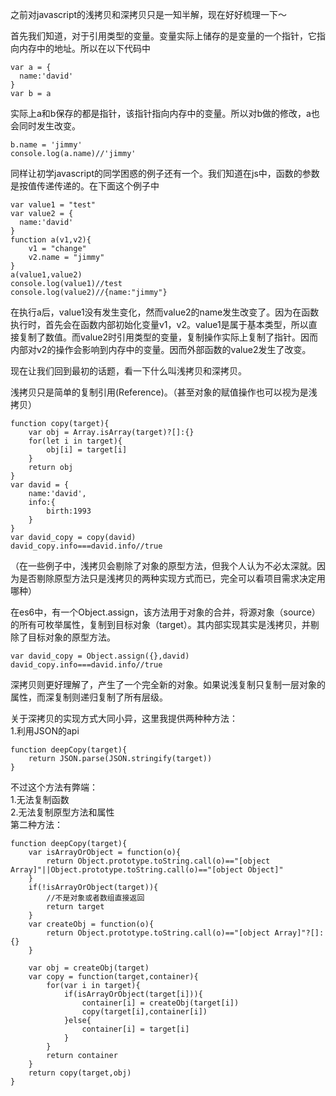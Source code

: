 之前对javascript的浅拷贝和深拷贝只是一知半解，现在好好梳理一下～

首先我们知道，对于引用类型的变量。变量实际上储存的是变量的一个指针，它指向内存中的地址。所以在以下代码中

    var a = {
      name:'david'
    }
    var b = a

实际上a和b保存的都是指针，该指针指向内存中的变量。所以对b做的修改，a也会同时发生改变。

    b.name = 'jimmy'
    console.log(a.name)//'jimmy'

同样让初学javascript的同学困惑的例子还有一个。我们知道在js中，函数的参数是按值传递传递的。在下面这个例子中

    var value1 = "test"
    var value2 = {
      name:'david'
    }
    function a(v1,v2){
        v1 = "change"
        v2.name = "jimmy"
    }
    a(value1,value2)
    console.log(value1)//test
    console.log(value2)//{name:"jimmy"}

在执行a后，value1没有发生变化，然而value2的name发生改变了。因为在函数执行时，首先会在函数内部初始化变量v1，v2。value1是属于基本类型，所以直接复制了数值。而value2时引用类型的变量，复制操作实际上复制了指针。因而内部对v2的操作会影响到内存中的变量。因而外部函数的value2发生了改变。

现在让我们回到最初的话题，看一下什么叫浅拷贝和深拷贝。

浅拷贝只是简单的复制引用(Reference)。（甚至对象的赋值操作也可以视为是浅拷贝）

    function copy(target){
        var obj = Array.isArray(target)?[]:{}
        for(let i in target){
            obj[i] = target[i]
        }
        return obj
    }
    var david = {
        name:'david',
        info:{
            birth:1993
        }
    }
    var david_copy = copy(david)
    david_copy.info===david.info//true

（在一些例子中，浅拷贝会剔除了对象的原型方法，但我个人认为不必太深就。因为是否剔除原型方法只是浅拷贝的两种实现方式而已，完全可以看项目需求决定用哪种）

在es6中，有一个Object.assign，该方法用于对象的合并，将源对象（source）的所有可枚举属性，复制到目标对象（target）。其内部实现其实是浅拷贝，并剔除了目标对象的原型方法。

    var david_copy = Object.assign({},david)
    david_copy.info===david.info//true

深拷贝则更好理解了，产生了一个完全新的对象。如果说浅复制只复制一层对象的属性，而深复制则递归复制了所有层级。

关于深拷贝的实现方式大同小异，这里我提供两种种方法：  
1.利用JSON的api

    function deepCopy(target){
        return JSON.parse(JSON.stringify(target))
    }

不过这个方法有弊端：  
1.无法复制函数  
2.无法复制原型方法和属性  
第二种方法：

    function deepCopy(target){
        var isArrayOrObject = function(o){
            return Object.prototype.toString.call(o)=="[object Array]"||Object.prototype.toString.call(o)=="[object Object]"
        }
        if(!isArrayOrObject(target)){
            //不是对象或者数组直接返回
            return target
        }
        var createObj = function(o){
            return Object.prototype.toString.call(o)=="[object Array]"?[]:{}
        }
    
        var obj = createObj(target)
        var copy = function(target,container){
            for(var i in target){
                if(isArrayOrObject(target[i])){
                    container[i] = createObj(target[i])
                    copy(target[i],container[i])
                }else{
                    container[i] = target[i]
                }
            }
            return container
        }
        return copy(target,obj)
    }